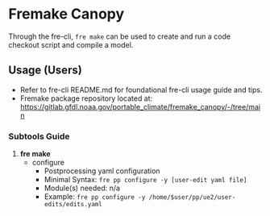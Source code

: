 # **Fremake Canopy**

Through the fre-cli, `fre make` can be used to create and run a code checkout script and compile a model.

## **Usage (Users)**

* Refer to fre-cli README.md for foundational fre-cli usage guide and tips.
* Fremake package repository located at: https://gitlab.gfdl.noaa.gov/portable_climate/fremake_canopy/-/tree/main

### **Subtools Guide**

1)  **fre make**
    - configure
        - Postprocessing yaml configuration
        - Minimal Syntax: `fre pp configure -y [user-edit yaml file]`
        - Module(s) needed: n/a
        - Example: `fre pp configure -y /home/$user/pp/ue2/user-edits/edits.yaml`
